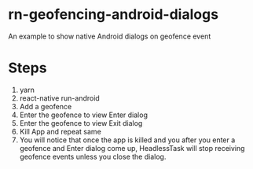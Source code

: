 # rn-geofencing-android-dialogs
An example to show native Android dialogs on geofence event


# Steps
1) yarn
2) react-native run-android
3) Add a geofence
4) Enter the geofence to view Enter dialog
5) Enter the geofence to view Exit dialog
6) Kill App and repeat same
7) You will notice that once the app is killed and you after you enter a geofence and Enter dialog come up, HeadlessTask will stop receiving geofence events unless you close the dialog.
